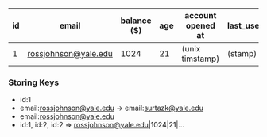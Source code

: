 id |        email         | balance ($) |   age    | account opened at | last_used |
---|----------------------|-------------|----------|-------------------|-----------|
1  | rossjohnson@yale.edu |     1024    |    21    | (unix timstamp)   | (stamp)   |

### Storing Keys

- id:1
- email:rossjohnson@yale.edu -> email:surtazk@yale.edu
- email:rossjohnson@yale.edu
- id:1, id:2, id:2 => rossjohnson@yale.edu|1024|21|...
